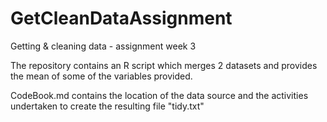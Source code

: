 # GetCleanDataAssignment
Getting &amp; cleaning data - assignment week 3

The repository contains an R script which merges 2 datasets and provides the mean of some of the variables provided.

CodeBook.md contains the location of the data source and the activities undertaken to create the resulting file "tidy.txt"